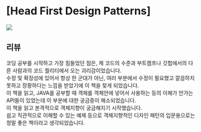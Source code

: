 # [Head First Design Patterns]

![](https://image.aladin.co.kr/product/58/27/cover500/8979143400_2.jpg)

## 리뷰
코딩 공부를 시작하고  가장 힘들었던 점은, 제 코드의 수준과 부트캠프나 깃헙에서의 다른 사람과의 코드 퀄리티에서 오는 괴리감이었습니다.  <br/>
수정 및 확장성에 있어서 항상 한 군대가 아닌, 여러 부분에서 수정이 필요했고 깔끔하지 못하고 장황하다는 느낌을 받았기에 이 책을 찾게 되었습니다. <br/>
이 책을 읽고, JAVA를 공부할 때 객체를 객체안에 넣어서 사용하는 등의 이해가 안가는 API들이 있었는데 이 부분에 대한 궁금증이 해소되었습니다.  <br/>
이 책을 읽고 본격적으로 객체지향이 궁금해지기 시작했습니다. <br/>
쉽고 직관적으로 이해할 수 있는 예제 등으로 객체지향적인 디자인 패턴의 입문용으로는 정말 좋은 책이라고 생각되었습니다.  <br/>





